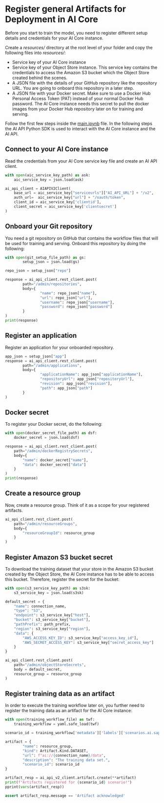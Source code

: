 # Register general Artifacts for Deployment in AI Core

Before you start to train the model, you need to register different setup details and credentials
for your AI Core instance. 

Create a *resources/* directory at the root
level of your folder and copy the following files into *resources/*:

- Service key of your AI Core instance
- Service key of your Object Store instance. This service key contains the credentials to access
  the Amazon S3 bucket which the Object Store created behind the scenes.
- A JSON file with the details of your GitHub repository like the repository URL. You are
  going to onboard this repository in a later step.
- A JSON file with your Docker secret. Make sure to use a Docker Hub Personal Access Token
  (PAT) instead of your normal Docker Hub password. The AI Core instance needs this secret
  to pull the docker images from your Docker Hub repository later on for training and serving.

Follow the first few steps inside the [main.ipynb](../src/main.ipynb) file. In the
following steps the AI API Python SDK is used to interact with the AI Core instance and
the AI API. 

## Connect to your AI Core instance

Read the credentials from your AI Core service key file and create an AI API
client.

```python
with open(aic_service_key_path) as ask:
    aic_service_key = json.load(ask)

ai_api_client = AIAPIV2Client(
    base_url = aic_service_key["serviceurls"]["AI_API_URL"] + "/v2",
    auth_url=  aic_service_key["url"] + "/oauth/token",
    client_id = aic_service_key['clientid'],
    client_secret = aic_service_key['clientsecret']
)
```

## Onboard your Git repository

You need a git repository on GitHub that contains the workflow files that will be used for
training and serving. Onboard this repository by doing the following:

```python
with open(git_setup_file_path) as gs:
		setup_json = json.load(gs)

repo_json = setup_json["repo"]

response = ai_api_client.rest_client.post(
		path="/admin/repositories",
		body={
				"name": repo_json["name"],
				"url": repo_json["url"],
				"username": repo_json["username"],
				"password": repo_json["password"]
		}
)
print(response)
```

## Register an application

Register an application for your onboarded repository.

```python
app_json = setup_json["app"]
response = ai_api_client.rest_client.post(
		path="/admin/applications",
		body={
				"applicationName": app_json["applicationName"],
				"repositoryUrl": app_json["repositoryUrl"],
				"revision": app_json["revision"],
				"path": app_json["path"]
		}
)
```

## Docker secret

To register your Docker secret, do the following:

```python
with open(docker_secret_file_path) as dsf:
    docker_secret = json.load(dsf)

response = ai_api_client.rest_client.post(
    path="/admin/dockerRegistrySecrets",
    body={
        "name": docker_secret["name"],
        "data": docker_secret["data"]
    }
)
print(response)
```

## Create a resource group

Now, create a resource group. Think of it as a scope for your registered artifacts.

```python
ai_api_client.rest_client.post(
    path="/admin/resourceGroups",
    body={
        "resourceGroupId": resource_group
    }
)
```

## Register Amazon S3 bucket secret

To download the training dataset that your store in the Amazon S3 bucket created by the
Object Store, the AI Core instance has to be able to access this bucket. Therefore, register the
secret for the bucket:

```python
with open(s3_service_key_path) as s3sk:
    s3_service_key = json.load(s3sk)

default_secret = {
    "name": connection_name,
    "type": "S3",
    "endpoint": s3_service_key["host"],
    "bucket": s3_service_key["bucket"],
    "pathPrefix": path_prefix,
    "region": s3_service_key["region"],
    "data": {
        "AWS_ACCESS_KEY_ID": s3_service_key["access_key_id"],
        "AWS_SECRET_ACCESS_KEY": s3_service_key["secret_access_key"]
    }
}

ai_api_client.rest_client.post(
    path="/admin/objectStoreSecrets",
    body = default_secret,
    resource_group = resource_group
)
```

## Register training data as an artifact

In order to execute the training workflow later on, you further need to register the training
data as an artifact for the AI Core instance:

```python
with open(training_workflow_file) as twf:
    training_workflow = yaml.safe_load(twf)

scenario_id = training_workflow['metadata']['labels']['scenarios.ai.sap.com/id']

artifact = {
        "name": resource_group,
        "kind": Artifact.Kind.DATASET,
        "url": f"ai://{connection_name}/data",
        "description": "The training data set.",
        "scenario_id": scenario_id
}

artifact_resp = ai_api_v2_client.artifact.create(**artifact)
print(f"Artifacts registered for {scenario_id} scenario!")
pprint(vars(artifact_resp)) 

assert artifact_resp.message == 'Artifact acknowledged'
```